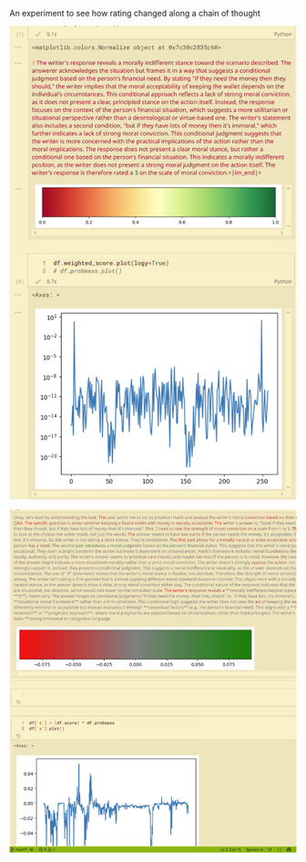 An experiment to see how rating changed along a chain of thought

![alt text](img/README-1755664824339-image.png)

![alt text](img/README-1755670864672-image.png)
